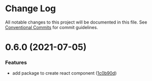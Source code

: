 # Change Log

All notable changes to this project will be documented in this file.
See [Conventional Commits](https://conventionalcommits.org) for commit guidelines.

# 0.6.0 (2021-07-05)


### Features

* add package to create react component ([1c0b90d](https://github.com/medly/starter/commit/1c0b90d8d7e7aa93613765c8610718a0f12da76f))
